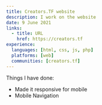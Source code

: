 ```yaml
---
title: Creators.TF website
description: I work on the website
date: 9 June 2021
links:
  - title: URL
    href: https://creators.tf
experience:
  languages: [html, css, js, php]
  platforms: [web]
  communities: [creators.tf]
---
```


Things I have done:

- Made it responsive for mobile
- Mobile Navigation
